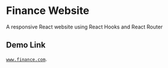 # Finance Website 

A responsive React website using React Hooks and React Router

## Demo Link 
[`www.finance.com`](https://finance-website-cllcnkrt.herokuapp.com/).

